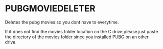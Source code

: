 # PUBGMOVIEDELETER
Deletes the pubg movies so you dont have to everytime.

If it does not find the movies folder location on the  C drive,please just paste the directory of the movies folder since you installed PUBG on an other drive.
